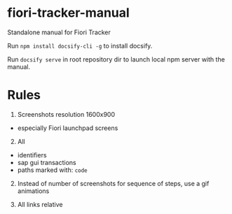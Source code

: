 # fiori-tracker-manual

Standalone manual for Fiori Tracker

Run `npm install docsify-cli -g` to install docsify.

Run `docsify serve` in root repository dir to launch local npm server with the manual.

# Rules

1. Screenshots resolution 1600x900
- especially Fiori launchpad screens

2. All 
- identifiers
- sap gui transactions
- paths 
marked with: `code`

2. Instead of number of screenshots for sequence of steps, use a gif animations

3. All links relative
